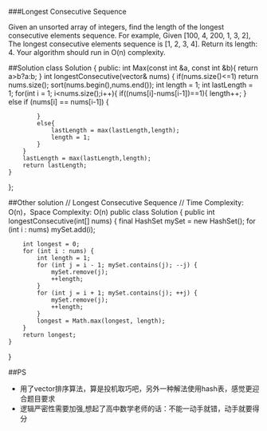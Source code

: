 ###Longest Consecutive Sequence

Given an unsorted array of integers, find the length of the longest consecutive elements sequence.
For example, Given [100, 4, 200, 1, 3, 2], The longest consecutive elements sequence is [1, 2, 3, 4]. Return its length: 4.
Your algorithm should run in O(n) complexity.

##Solution
class Solution {
public:
    int Max(const int &a, const int &b){
        return a>b?a:b;
    }
    int longestConsecutive(vector<int>& nums) {
        if(nums.size()<=1) return nums.size();
        sort(nums.begin(),nums.end());
        int length = 1;
        int lastLength = 1;
        for(int i = 1; i<nums.size();i++){
            if((nums[i]-nums[i-1])==1){
                length++;
            }
            else if (nums[i] == nums[i-1])
            {
                
            }
            else{
                lastLength = max(lastLength,length);
                length = 1;
            }
        }
        lastLength = max(lastLength,length);
        return lastLength;
    }
};

##Other solution
    // Longest Consecutive Sequence
	// Time Complexity: O(n)，Space Complexity: O(n)
    public class Solution {
    public int longestConsecutive(int[] nums) {
        final HashSet<Integer> mySet = new HashSet<Integer>();
        for (int i : nums) mySet.add(i);

        int longest = 0;
        for (int i : nums) {
            int length = 1;
            for (int j = i - 1; mySet.contains(j); --j) {
                mySet.remove(j);
                ++length;
            }
            for (int j = i + 1; mySet.contains(j); ++j) {
                mySet.remove(j);
                ++length;
            }
            longest = Math.max(longest, length);
        }
        return longest;
    }
}

##PS

- 用了vector排序算法，算是投机取巧吧，另外一种解法使用hash表，感觉更迎合题目要求
- 逻辑严密性需要加强,想起了高中数学老师的话：不能一动手就错，动手就要得分
